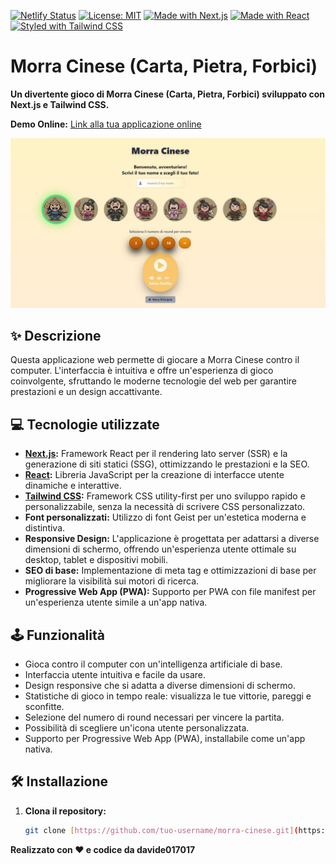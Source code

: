 [![Netlify Status](https://api.netlify.com/api/v1/badges/b870311d-eeed-4a7c-9720-17c092d2d1e6/deploy-status)](https://app.netlify.com/sites/morra-cinese-davide017017/deploys)
[![License: MIT](https://img.shields.io/badge/License-MIT-yellow.svg)](https://opensource.org/licenses/MIT)
[![Made with Next.js](https://img.shields.io/badge/Made%20with-Next.js-blue.svg)](https://nextjs.org/)
[![Made with React](https://img.shields.io/badge/Made%20with-React-blue.svg)](https://reactjs.org/)
[![Styled with Tailwind CSS](https://img.shields.io/badge/Styled%20with-Tailwind_CSS-teal.svg)](https://tailwindcss.com/)

# Morra Cinese (Carta, Pietra, Forbici)

**Un divertente gioco di Morra Cinese (Carta, Pietra, Forbici) sviluppato con Next.js e Tailwind CSS.**

**Demo Online:** [Link alla tua applicazione online](https://morra-cinese-davide017017.netlify.app/)

![Screenshot della App Morra-Cinese ](src\app\imageSite.JPG)

## ✨ Descrizione

Questa applicazione web permette di giocare a Morra Cinese contro il computer. L'interfaccia è intuitiva e offre un'esperienza di gioco coinvolgente, sfruttando le moderne tecnologie del web per garantire prestazioni e un design accattivante.

## 💻 Tecnologie utilizzate

* **[Next.js](https://nextjs.org/):** Framework React per il rendering lato server (SSR) e la generazione di siti statici (SSG), ottimizzando le prestazioni e la SEO.
* **[React](https://reactjs.org/):** Libreria JavaScript per la creazione di interfacce utente dinamiche e interattive.
* **[Tailwind CSS](https://tailwindcss.com/):** Framework CSS utility-first per uno sviluppo rapido e personalizzabile, senza la necessità di scrivere CSS personalizzato.
* **Font personalizzati:** Utilizzo di font Geist per un'estetica moderna e distintiva.
* **Responsive Design:** L'applicazione è progettata per adattarsi a diverse dimensioni di schermo, offrendo un'esperienza utente ottimale su desktop, tablet e dispositivi mobili.
* **SEO di base:** Implementazione di meta tag e ottimizzazioni di base per migliorare la visibilità sui motori di ricerca.
* **Progressive Web App (PWA):** Supporto per PWA con file manifest per un'esperienza utente simile a un'app nativa.

## 🕹️ Funzionalità

* Gioca contro il computer con un'intelligenza artificiale di base.
* Interfaccia utente intuitiva e facile da usare.
* Design responsive che si adatta a diverse dimensioni di schermo.
* Statistiche di gioco in tempo reale: visualizza le tue vittorie, pareggi e sconfitte.
* Selezione del numero di round necessari per vincere la partita.
* Possibilità di scegliere un'icona utente personalizzata.
* Supporto per Progressive Web App (PWA), installabile come un'app nativa.

## 🛠️ Installazione

1. **Clona il repository:**

   ```bash
   git clone [https://github.com/tuo-username/morra-cinese.git](https://github.com/tuo-username/morra-cinese.git)

**Realizzato con ❤️ e codice da davide017017**